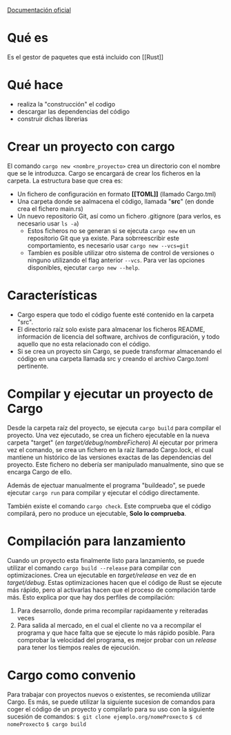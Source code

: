 [Documentación oficial ](https://doc.rust-lang.org/cargo/)
# Qué es
Es el gestor de paquetes que está incluido con [[Rust]]

# Qué hace
- realiza la "construcción" el codigo
- descargar las dependencias del código
- construir dichas librerias

# Crear un proyecto con cargo
El comando `cargo new <nombre_proyecto>` crea un directorio con el nombre que se le introduzca. Cargo se encargará de crear los ficheros en la carpeta. La estructura base que crea es:
- Un fichero de configuración en formato **[[TOML]]** (llamado Cargo.tml)
- Una carpeta donde se aalmacena el código, llamada "**src**" 
	(en donde crea el fichero main.rs)
- Un nuevo repositorio Git, así como un fichero .gitignore
	(para verlos, es necesario usar `ls -a`)
	- Estos ficheros no se generan si se ejecuta `cargo new` en un repositorio Git que ya existe. Para sobrreescribir este comportamiento, es necesario usar `cargo new --vcs=git`
	- Tambíen es posible utilizar otro sistema de control de versiones o ninguno utilizando el flag anterior `--vcs`. Para ver las opciones disponibles, ejecutar `cargo new --help`.

# Características
- Cargo espera que todo el código fuente esté contenido en la carpeta "src". 
- El directorio raíz solo existe para almacenar los ficheros README, información de licencia del software, archivos de configuración, y todo aquello que no esta relacionado con el código.
- Si se crea un proyecto sin Cargo, se puede transformar almacenando el código en una carpeta llamada src y creando el archivo Cargo.toml pertinente.

# Compilar y ejecutar un proyecto de Cargo
Desde la carpeta raíz del proyecto, se ejecuta `cargo build` para compilar el proyecto. Una vez ejecutado, se crea un fichero ejecutable en la nueva carpeta "target" (_en target/debug/nombreFichero_)
Al ejecutar por primera vez el comando, se crea un fichero en la raíz llamado Cargo.lock, el cual mantiene un histórico de las versiones exactas de las dependencias del proyecto. Este fichero no debería ser manipulado manualmente, sino que se encarga Cargo de ello.

Además de ejectuar manualmente el programa "buildeado", se puede ejecutar `cargo run` para compilar y ejecutar el código directamente.

También existe el comando `cargo check`. Este comprueba que el código compilará, pero no produce un ejecutable, **Solo lo comprueba**.

# Compilación para lanzamiento
Cuando un proyecto esta finalmente listo para lanzamiento, se puede utilizar el comando `cargo build --release` para compilar con optimizaciones. Crea un ejecutable en _target/release_ en vez de en _target/debug_. Estas optimizaciones hacen que el código de Rust se ejecute más rápido, pero al activarlas hacen que el proceso de compilación tarde más. Esto explica por que hay dos perfiles de compilación:
1. Para desarrollo, donde prima recompilar rapidaamente y reiteradas veces
2. Para salida al mercado, en el cual el cliente no va a recompilar el programa y que hace falta que se ejecute lo más rápido posible.
Para comprobar la velocidad del programa, es mejor probar con un _release_ para tener los tiempos reales de ejecución.

# Cargo como convenio
Para  trabajar con proyectos nuevos o existentes, se recomienda utilizar Cargo. Es más, se puede utilizar la siguiente sucesion de comandos para coger el código de un proyecto y compilarlo para su uso con la siguiente sucesión de comandos:
`$ git clone ejemplo.org/nomeProxecto`
`$ cd nomeProxecto`
`$ cargo build`
